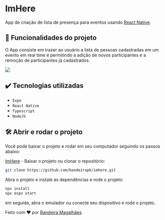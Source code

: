 # ImHere

App de criação de lista de presença para eventos usando [React Native](https://facebook.github.io/react-native/).

## 🔨 Funcionalidades do projeto

O App consiste em trazer ao usuário a lista de pessoas cadastradas em um evento em real time e permitindo a adição de novos participantes e a remoção de participantes já cadastrados.

![](imgs/amost.gif)

## ✔️ Tecnologias utilizadas

- `Expo`
- `React Native`
- `Typescript`
- `NodeJS`

## 🛠️ Abrir e rodar o projeto
Você pode baixar o projeto e rodar em seu computador seguindo os passos abaixo:

[ImHere](https://github.com/bandeirapk/imhere/archive/refs/heads/main.zip) - Baixar o projeto
ou 
clonar o repositório:
```bash
git clone https://github.com/bandeirapk/imhere.git
```

Abra o projeto e instale as dependências e rode o projeto:
```bash
npx install
npx expo start
```

em seguida, abra o emulador ou conecte seu dispositivo e rode o projeto.

Feito com ❤️ por [Bandeira Magalhães](https://github.com/bandeirapk)